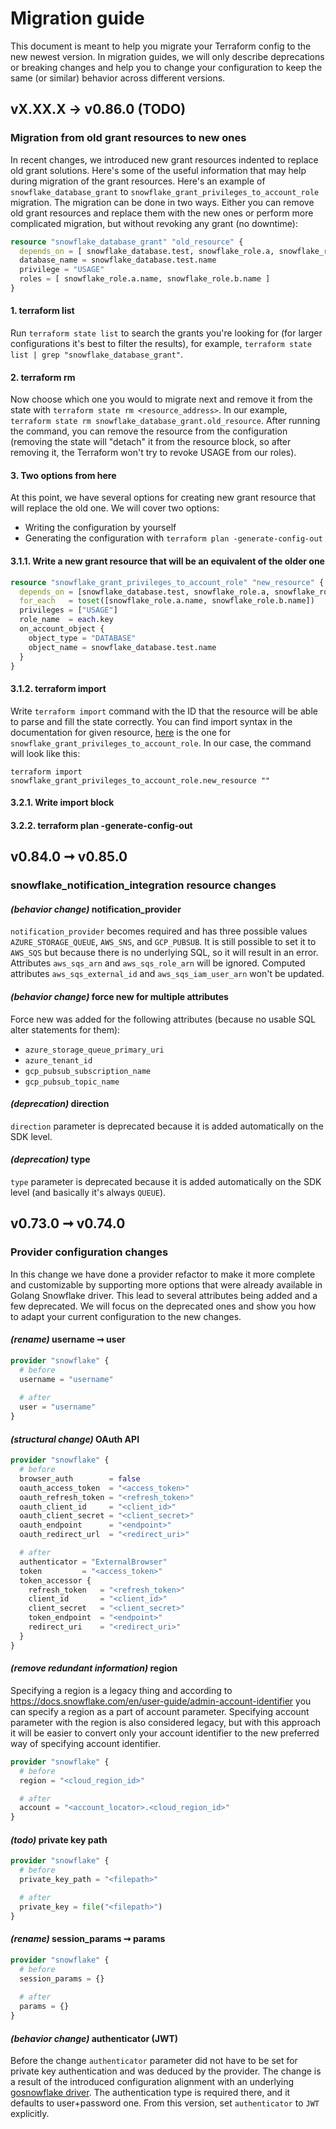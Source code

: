 # Migration guide

This document is meant to help you migrate your Terraform config to the new newest version. In migration guides, we will only 
describe deprecations or breaking changes and help you to change your configuration to keep the same (or similar) behavior
across different versions.

## vX.XX.X -> v0.86.0 (TODO)

### Migration from old grant resources to new ones

In recent changes, we introduced new grant resources indented to replace old grant solutions. Here's some of the useful 
information that may help during migration of the grant resources. Here's an example of `snowflake_database_grant` to `snowflake_grant_privileges_to_account_role` migration.
The migration can be done in two ways. Either you can remove old grant resources and replace them with the new ones or perform
more complicated migration, but without revoking any grant (no downtime):

```terraform
resource "snowflake_database_grant" "old_resource" {
  depends_on = [ snowflake_database.test, snowflake_role.a, snowflake_role.b ]
  database_name = snowflake_database.test.name
  privilege = "USAGE"
  roles = [ snowflake_role.a.name, snowflake_role.b.name ]
}
```

#### 1. terraform list

Run `terraform state list` to search the grants you're looking for (for larger configurations it's best to filter the results), 
for example, `terraform state list | grep "snowflake_database_grant"`.

#### 2. terraform rm

Now choose which one you would to migrate next and remove it from the state with `terraform state rm <resource_address>`. 
In our example, `terraform state rm snowflake_database_grant.old_resource`. After running the command, you can remove the resource from the configuration 
(removing the state will "detach" it from the resource block, so after removing it, the Terraform won't try to revoke USAGE from our roles).

#### 3. Two options from here

At this point, we have several options for creating new grant resource that will replace the old one.
We will cover two options:
- Writing the configuration by yourself
- Generating the configuration with `terraform plan -generate-config-out`

#### 3.1.1. Write a new grant resource that will be an equivalent of the older one

```terraform
resource "snowflake_grant_privileges_to_account_role" "new_resource" {
  depends_on = [snowflake_database.test, snowflake_role.a, snowflake_role.b]
  for_each   = toset([snowflake_role.a.name, snowflake_role.b.name])
  privileges = ["USAGE"]
  role_name  = each.key
  on_account_object {
    object_type = "DATABASE"
    object_name = snowflake_database.test.name
  }
}
```

#### 3.1.2. terraform import

Write `terraform import` command with the ID that the resource will be able to parse and fill the state correctly.
You can find import syntax in the documentation for given resource, [here](https://registry.terraform.io/providers/Snowflake-Labs/snowflake/latest/docs/resources/grant_privileges_to_account_role)
is the one for `snowflake_grant_privileges_to_account_role`. In our case, the command will look like this:
```shell 
terraform import snowflake_grant_privileges_to_account_role.new_resource ""
```

#### 3.2.1. Write import block
#### 3.2.2. terraform plan -generate-config-out

## v0.84.0 ➞ v0.85.0

### snowflake_notification_integration resource changes
#### *(behavior change)* notification_provider
`notification_provider` becomes required and has three possible values `AZURE_STORAGE_QUEUE`, `AWS_SNS`, and `GCP_PUBSUB`.
It is still possible to set it to `AWS_SQS` but because there is no underlying SQL, so it will result in an error.
Attributes `aws_sqs_arn` and `aws_sqs_role_arn` will be ignored.
Computed attributes `aws_sqs_external_id` and `aws_sqs_iam_user_arn` won't be updated.

#### *(behavior change)* force new for multiple attributes
Force new was added for the following attributes (because no usable SQL alter statements for them):
- `azure_storage_queue_primary_uri`
- `azure_tenant_id`
- `gcp_pubsub_subscription_name`
- `gcp_pubsub_topic_name`

#### *(deprecation)* direction
`direction` parameter is deprecated because it is added automatically on the SDK level.

#### *(deprecation)* type
`type` parameter is deprecated because it is added automatically on the SDK level (and basically it's always `QUEUE`).

## v0.73.0 ➞ v0.74.0
### Provider configuration changes

In this change we have done a provider refactor to make it more complete and customizable by supporting more options that 
were already available in Golang Snowflake driver. This lead to several attributes being added and a few deprecated.
We will focus on the deprecated ones and show you how to adapt your current configuration to the new changes.

#### *(rename)* username ➞ user

```terraform
provider "snowflake" {
  # before
  username = "username"
  
  # after
  user = "username"
}
```

#### *(structural change)* OAuth API

```terraform
provider "snowflake" {
  # before
  browser_auth        = false
  oauth_access_token  = "<access_token>"
  oauth_refresh_token = "<refresh_token>"
  oauth_client_id     = "<client_id>"
  oauth_client_secret = "<client_secret>"
  oauth_endpoint      = "<endpoint>"
  oauth_redirect_url  = "<redirect_uri>"

  # after
  authenticator = "ExternalBrowser"
  token         = "<access_token>"
  token_accessor {
    refresh_token   = "<refresh_token>"
    client_id       = "<client_id>"
    client_secret   = "<client_secret>"
    token_endpoint  = "<endpoint>"
    redirect_uri    = "<redirect_uri>"
  }
}
```

#### *(remove redundant information)* region

Specifying a region is a legacy thing and according to https://docs.snowflake.com/en/user-guide/admin-account-identifier
you can specify a region as a part of account parameter. Specifying account parameter with the region is also considered legacy,
but with this approach it will be easier to convert only your account identifier to the new preferred way of specifying account identifier.

```terraform
provider "snowflake" {
  # before
  region = "<cloud_region_id>"

  # after
  account = "<account_locator>.<cloud_region_id>"
}
```

#### *(todo)* private key path

```terraform
provider "snowflake" {
  # before
  private_key_path = "<filepath>"

  # after
  private_key = file("<filepath>")
}
```

#### *(rename)* session_params ➞ params

```terraform
provider "snowflake" {
  # before
  session_params = {}
  
  # after
  params = {}
}
```

#### *(behavior change)* authenticator (JWT)

Before the change `authenticator` parameter did not have to be set for private key authentication and was deduced by the provider. The change is a result of the introduced configuration alignment with an underlying [gosnowflake driver](https://github.com/snowflakedb/gosnowflake). The authentication type is required there, and it defaults to user+password one. From this version, set `authenticator` to `JWT` explicitly.
